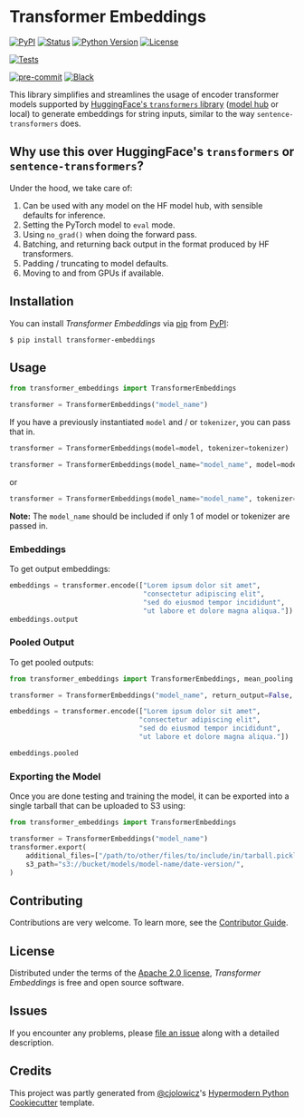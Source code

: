 # Transformer Embeddings

[![PyPI](https://img.shields.io/pypi/v/transformer-embeddings.svg)][pypi_]
[![Status](https://img.shields.io/pypi/status/transformer-embeddings.svg)][status]
[![Python Version](https://img.shields.io/pypi/pyversions/transformer-embeddings)][python version]
[![License](https://img.shields.io/pypi/l/transformer-embeddings)][license]

[![Tests](https://github.com/ginger-io/transformer-embeddings/workflows/Tests/badge.svg?branch=main)][tests]

[![pre-commit](https://img.shields.io/badge/pre--commit-enabled-brightgreen?logo=pre-commit&logoColor=white)][pre-commit]
[![Black](https://img.shields.io/badge/code%20style-black-000000.svg)][black]

[pypi_]: https://pypi.org/project/transformer-embeddings/
[status]: https://pypi.org/project/transformer-embeddings/
[python version]: https://pypi.org/project/transformer-embeddings
[read the docs]: https://transformer-embeddings.readthedocs.io/
[tests]: https://github.com/ginger-io/transformer-embeddings/actions?workflow=Tests
[codecov]: https://app.codecov.io/gh/ginger-io/transformer-embeddings
[pre-commit]: https://github.com/pre-commit/pre-commit
[black]: https://github.com/psf/black

This library simplifies and streamlines the usage of encoder transformer models supported by [HuggingFace's `transformers` library](https://github.com/huggingface/transformers/) ([model hub](https://huggingface.co/models) or local) to generate embeddings for string inputs, similar to the way `sentence-transformers` does.

## Why use this over HuggingFace's `transformers` or `sentence-transformers`?

Under the hood, we take care of:

1. Can be used with any model on the HF model hub, with sensible defaults for inference.
2. Setting the PyTorch model to `eval` mode.
3. Using `no_grad()` when doing the forward pass.
4. Batching, and returning back output in the format produced by HF transformers.
5. Padding / truncating to model defaults.
6. Moving to and from GPUs if available.

## Installation

You can install _Transformer Embeddings_ via [pip] from [PyPI]:

```console
$ pip install transformer-embeddings
```

## Usage

```python
from transformer_embeddings import TransformerEmbeddings

transformer = TransformerEmbeddings("model_name")
```

If you have a previously instantiated `model` and / or `tokenizer`, you can pass that in.

```python
transformer = TransformerEmbeddings(model=model, tokenizer=tokenizer)
```

```python
transformer = TransformerEmbeddings(model_name="model_name", model=model)
```

or

```python
transformer = TransformerEmbeddings(model_name="model_name", tokenizer=tokenizer)
```

**Note:** The `model_name` should be included if only 1 of model or tokenizer are passed in.

### Embeddings

To get output embeddings:

```python
embeddings = transformer.encode(["Lorem ipsum dolor sit amet",
                                 "consectetur adipiscing elit",
                                 "sed do eiusmod tempor incididunt",
                                 "ut labore et dolore magna aliqua."])
embeddings.output
```

### Pooled Output

To get pooled outputs:

```python
from transformer_embeddings import TransformerEmbeddings, mean_pooling

transformer = TransformerEmbeddings("model_name", return_output=False, pooling_fn=mean_pooling)

embeddings = transformer.encode(["Lorem ipsum dolor sit amet",
                                "consectetur adipiscing elit",
                                "sed do eiusmod tempor incididunt",
                                "ut labore et dolore magna aliqua."])

embeddings.pooled
```

### Exporting the Model

Once you are done testing and training the model, it can be exported into a single tarball that can be uploaded to S3 using:

```python
from transformer_embeddings import TransformerEmbeddings

transformer = TransformerEmbeddings("model_name")
transformer.export(
    additional_files=["/path/to/other/files/to/include/in/tarball.pickle"],
    s3_path="s3://bucket/models/model-name/date-version/",
)
```

## Contributing

Contributions are very welcome. To learn more, see the [Contributor Guide].

## License

Distributed under the terms of the [Apache 2.0 license][license], _Transformer Embeddings_ is free and open source software.

## Issues

If you encounter any problems, please [file an issue] along with a detailed description.

## Credits

This project was partly generated from [@cjolowicz]'s [Hypermodern Python Cookiecutter] template.

[@cjolowicz]: https://github.com/cjolowicz
[pypi]: https://pypi.org/
[hypermodern python cookiecutter]: https://github.com/cjolowicz/cookiecutter-hypermodern-python
[file an issue]: https://github.com/ginger-io/transformer-embeddings/issues
[pip]: https://pip.pypa.io/

<!-- github-only -->

[license]: https://github.com/ginger-io/transformer-embeddings/blob/main/LICENSE
[contributor guide]: https://github.com/ginger-io/transformer-embeddings/blob/main/CONTRIBUTING.md
[command-line reference]: https://transformer-embeddings.readthedocs.io/en/latest/usage.html
